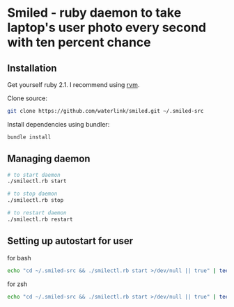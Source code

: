 # Smiled - ruby daemon to take laptop's user photo every second with ten percent chance

## Installation

Get yourself ruby 2.1. I recommend using [rvm](http://rvm.io).

Clone source:

```bash
git clone https://github.com/waterlink/smiled.git ~/.smiled-src
```

Install dependencies using bundler:

```bash
bundle install
```

## Managing daemon

```bash
# to start daemon
./smilectl.rb start

# to stop daemon
./smilectl.rb stop

# to restart daemon
./smilectl.rb restart
```

## Setting up autostart for user

for bash

```bash
echo "cd ~/.smiled-src && ./smilectl.rb start >/dev/null || true" | tee -a ~/.bash_profile
```

for zsh

```bash
echo "cd ~/.smiled-src && ./smilectl.rb start >/dev/null || true" | tee -a ~/.zprofile
```

